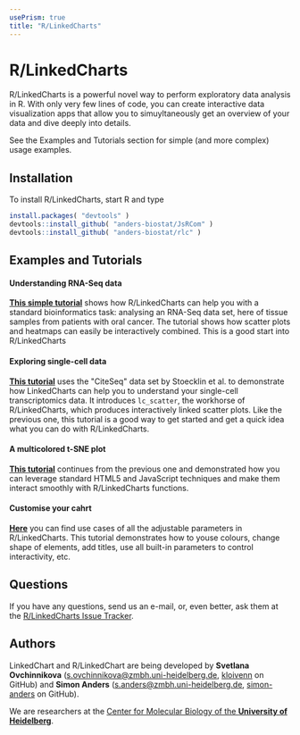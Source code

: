 ```yaml
---
usePrism: true
title: "R/LinkedCharts"
---
```


# R/LinkedCharts

R/LinkedCharts is a powerful novel way to perform exploratory data analysis in R. With only very few lines of code, you can create interactive data visualization apps that allow you to simuyltaneously get an overview of your data and dive deeply into details.

See the Examples and Tutorials section for simple (and more complex) usage examples.

## Installation

To install R/LinkedCharts, start R and type

```r
install.packages( "devtools" )
devtools::install_github( "anders-biostat/JsRCom" )
devtools::install_github( "anders-biostat/rlc" )
```


## Examples and Tutorials

#### Understanding RNA-Seq data

[**This simple tutorial**](tutorials/oscc.html) shows how R/LinkedCharts can help you with a standard bioinformatics task: analysing an RNA-Seq data set, here of tissue samples from patients with oral cancer. The tutorial shows how scatter plots and heatmaps can easily be interactively combined. This is a good start into R/LinkedCharts

#### Exploring single-cell data

[**This tutorial**](tutorials/citeseq1.html) uses the "CiteSeq" data set by Stoecklin et al. to demonstrate how LinkedCharts can help you to understand your single-cell transcriptomics data. It introduces `lc_scatter`, the workhorse of R/LinkedCharts, which produces interactively linked scatter plots. Like the previous one, this tutorial is a good way to get started and get a quick idea what you can do with R/LinkedCharts.

#### A multicolored t-SNE plot

[**This tutorial**](tutorials/citeseq2.html) continues from the previous one and demonstrated how you can leverage standard HTML5 and JavaScript techniques and make them interact smoothly with R/LinkedCharts functions.

#### Customise your cahrt

[**Here**](tutorials/props.html) you can find use cases of all the adjustable parameters in R/LinkedCharts. This tutorial demonstrates how to youse colours, change shape of elements, add titles, use all built-in parameters to
control interactivity, etc.

## Questions

If you have any questions, send us an e-mail, or, even better, ask them at the [R/LinkedCharts Issue Tracker](https://github.com/anders-biostat/rlc/issues).


## Authors

LinkedChart and R/LinkedChart are being developed by **Svetlana Ovchinnikova** ([s.ovchinnikova@zmbh.uni-heidelberg.de](mailto:s.ovchinnikova@zmbh.uni-heidelberg.de), [kloivenn](https://github.com/kloivenn) on GitHub) and **Simon Anders** ([s.anders@zmbh.uni-heidelberg.de](mailto:s.anders@zmbh.uni-heidelberg.de), [simon-anders](https://github.com/simon-anders) on GitHub). 

We are researchers at the [Center for Molecular Biology of the **University of Heidelberg**](https://www.zmbh.uni-heidelberg.de/).